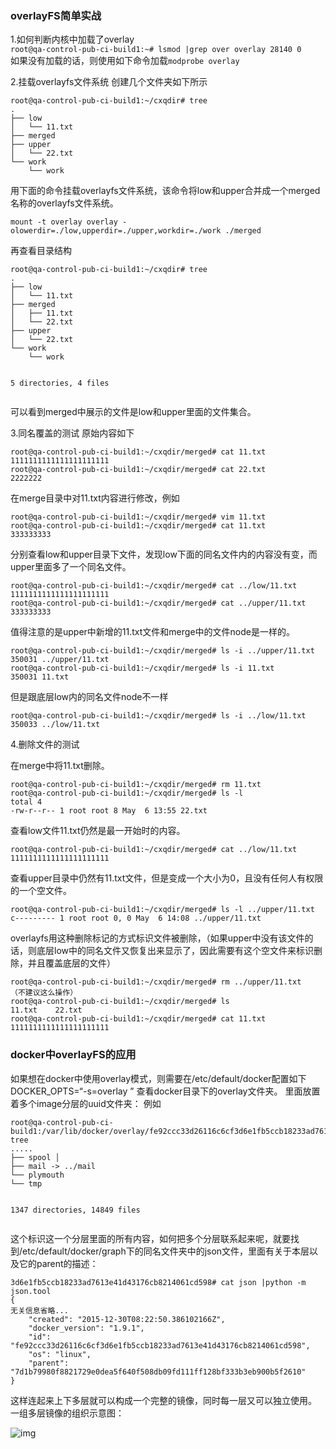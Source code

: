 <h3>overlayFS简单实战</h3>
<p>1.如何判断内核中加载了overlay<br />
<code>root@qa-control-pub-ci-build1:~# lsmod |grep over overlay 28140 0</code><br />
如果没有加载的话，则使用如下命令加载<code>modprobe overlay</code></p>
<p>2.挂载overlayfs文件系统 创建几个文件夹如下所示</p>
<pre><code>root@qa-control-pub-ci-build1:~/cxqdir# tree
.
├── low
│   └── 11.txt
├── merged
├── upper
│   └── 22.txt
└── work
    └── work
</code></pre>
<p>用下面的命令挂载overlayfs文件系统，该命令将low和upper合并成一个merged 名称的overlayfs文件系统。</p>
<p><code>mount -t overlay overlay -olowerdir=./low,upperdir=./upper,workdir=./work ./merged</code></p>
<p>再查看目录结构</p>
<pre><code>root@qa-control-pub-ci-build1:~/cxqdir# tree
.
├── low
│   └── 11.txt
├── merged
│   ├── 11.txt
│   └── 22.txt
├── upper
│   └── 22.txt
└── work
    └── work

5 directories, 4 files
</code></pre>
<p>可以看到merged中展示的文件是low和upper里面的文件集合。</p>
<p>3.同名覆盖的测试 原始内容如下</p>
<pre><code>root@qa-control-pub-ci-build1:~/cxqdir/merged# cat 11.txt 
1111111111111111111111
root@qa-control-pub-ci-build1:~/cxqdir/merged# cat 22.txt 
2222222
</code></pre>
<p>在merge目录中对11.txt内容进行修改，例如</p>
<pre><code>root@qa-control-pub-ci-build1:~/cxqdir/merged# vim 11.txt 
root@qa-control-pub-ci-build1:~/cxqdir/merged# cat 11.txt 
333333333
</code></pre>
<p>分别查看low和upper目录下文件，发现low下面的同名文件内的内容没有变，而upper里面多了一个同名文件。</p>
<pre><code>root@qa-control-pub-ci-build1:~/cxqdir/merged# cat ../low/11.txt
1111111111111111111111
root@qa-control-pub-ci-build1:~/cxqdir/merged# cat ../upper/11.txt
333333333
</code></pre>
<p>值得注意的是upper中新增的11.txt文件和merge中的文件node是一样的。</p>
<pre><code>root@qa-control-pub-ci-build1:~/cxqdir/merged# ls -i ../upper/11.txt
350031 ../upper/11.txt
root@qa-control-pub-ci-build1:~/cxqdir/merged# ls -i 11.txt
350031 11.txt
</code></pre>
<p>但是跟底层low内的同名文件node不一样</p>
<pre><code>root@qa-control-pub-ci-build1:~/cxqdir/merged# ls -i ../low/11.txt 
350033 ../low/11.txt
</code></pre>
<p>4.删除文件的测试</p>
<p>在merge中将11.txt删除。</p>
<pre><code>root@qa-control-pub-ci-build1:~/cxqdir/merged# rm 11.txt 
root@qa-control-pub-ci-build1:~/cxqdir/merged# ls -l 
total 4
-rw-r--r-- 1 root root 8 May  6 13:55 22.txt
</code></pre>
<p>查看low文件11.txt仍然是最一开始时的内容。</p>
<pre><code>root@qa-control-pub-ci-build1:~/cxqdir/merged# cat ../low/11.txt 
1111111111111111111111
</code></pre>
<p>查看upper目录中仍然有11.txt文件，但是变成一个大小为0，且没有任何人有权限的一个空文件。</p>
<pre><code>root@qa-control-pub-ci-build1:~/cxqdir/merged# ls -l ../upper/11.txt
c--------- 1 root root 0, 0 May  6 14:08 ../upper/11.txt
</code></pre>
<p>overlayfs用这种删除标记的方式标识文件被删除，（如果upper中没有该文件的话，则底层low中的同名文件又恢复出来显示了，因此需要有这个空文件来标识删除，并且覆盖底层的文件）</p>
<pre><code>root@qa-control-pub-ci-build1:~/cxqdir/merged# rm ../upper/11.txt    （不建议这么操作）
root@qa-control-pub-ci-build1:~/cxqdir/merged# ls
11.txt    22.txt
root@qa-control-pub-ci-build1:~/cxqdir/merged# cat 11.txt 
1111111111111111111111
</code></pre>
<h3>docker中overlayFS的应用</h3>
<p>如果想在docker中使用overlay模式，则需要在/etc/default/docker配置如下 DOCKER_OPTS=“-s=overlay ” 查看docker目录下的overlay文件夹。 里面放置着多个image分层的uuid文件夹： 例如</p>
<pre><code>root@qa-control-pub-ci-build1:/var/lib/docker/overlay/fe92ccc33d26116c6cf3d6e1fb5ccb18233ad7613e41d43176cb8214061cd598# tree
.....
├── spool │
├── mail -&gt; ../mail 
└── plymouth
└── tmp

1347 directories, 14849 files 
</code></pre>
<p>这个标识这一个分层里面的所有内容，如何把多个分层联系起来呢，就要找到/etc/default/docker/graph下的同名文件夹中的json文件，里面有关于本层以及它的parent的描述：</p>
<pre><code>3d6e1fb5ccb18233ad7613e41d43176cb8214061cd598# cat json |python -m json.tool
{
无关信息省略...
    "created": "2015-12-30T08:22:50.386102166Z", 
    "docker_version": "1.9.1", 
    "id": "fe92ccc33d26116c6cf3d6e1fb5ccb18233ad7613e41d43176cb8214061cd598", 
    "os": "linux", 
    "parent": "7d1b79980f8821729e0dea5f640f508db09fd111ff128bf333b3eb900b5f2610"
}
</code></pre>
<p>这样连起来上下多层就可以构成一个完整的镜像，同时每一层又可以独立使用。 一组多层镜像的组织示意图：</p>
<p><img src="https://cloudcomb-blog.nos-eastchina1.126.net/201608130941%2F2.PNG" alt="img" /></p>
